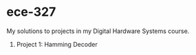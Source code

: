 # ece-327
My solutions to projects in my Digital Hardware Systems course.

1. Project 1: Hamming Decoder
